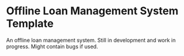 # Offline Loan Management System Template
An offline loan management system. Still in development and work in progress.
Might contain bugs if used.
